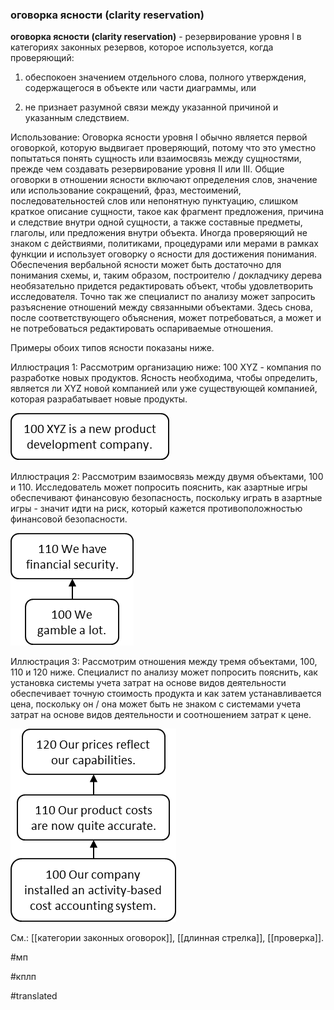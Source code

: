 ### оговорка ясности (clarity reservation)

**оговорка ясности (clarity reservation)** - резервирование уровня I в категориях законных резервов, которое используется, когда проверяющий:

1. обеспокоен значением отдельного слова, полного утверждения, содержащегося в объекте или части диаграммы, или

2. не признает разумной связи между указанной причиной и указанным следствием.

Использование: Оговорка ясности уровня I обычно является первой оговоркой, которую выдвигает проверяющий, потому что это уместно попытаться понять сущность или взаимосвязь между сущностями, прежде чем создавать резервирование уровня II или III. Общие оговорки в отношении ясности включают определения слов, значение или использование сокращений, фраз, местоимений, последовательностей слов или непонятную пунктуацию, слишком краткое описание сущности, такое как фрагмент предложения, причина и следствие внутри одной сущности, а также составные предметы, глаголы, или предложения внутри объекта. Иногда проверяющий не знаком с действиями, политиками, процедурами или мерами в рамках функции и использует оговорку о ясности для достижения понимания. Обеспечения вербальной ясности может быть достаточно для понимания схемы, и, таким образом, построителю / докладчику дерева необязательно придется редактировать объект, чтобы удовлетворить исследователя. Точно так же специалист по анализу может запросить разъяснение отношений между связанными объектами. Здесь снова, после соответствующего объяснения, может потребоваться, а может и не потребоваться редактировать оспариваемые отношения.

Примеры обоих типов ясности показаны ниже.

Иллюстрация 1: Рассмотрим организацию ниже: 100 XYZ - компания по разработке новых продуктов. Ясность необходима, чтобы определить, является ли XYZ новой компанией или уже существующей компанией, которая разрабатывает новые продукты.

![](images/image53.png)

Иллюстрация 2: Рассмотрим взаимосвязь между двумя объектами, 100 и 110. Исследователь может попросить пояснить, как азартные игры обеспечивают финансовую безопасность, поскольку играть в азартные игры - значит идти на риск, который кажется противоположностью финансовой безопасности.

![](images/image49.png)

Иллюстрация 3: Рассмотрим отношения между тремя объектами, 100, 110 и 120 ниже. Специалист по анализу может попросить пояснить, как установка системы учета затрат на основе видов деятельности обеспечивает точную стоимость продукта и как затем устанавливается цена, поскольку он / она может быть не знаком с системами учета затрат на основе видов деятельности и соотношением затрат к цене.

![](images/image39.png)

См.: [[категории законных оговорок]], [[длинная стрелка]], [[проверка]].

#мп

#кплп

#translated
